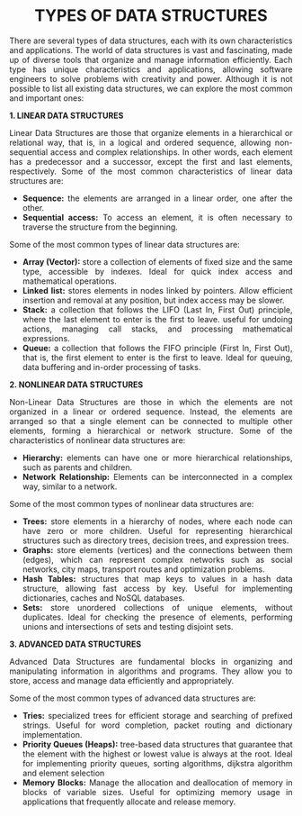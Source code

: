 <h1
    align="center"
>
    TYPES OF DATA STRUCTURES
</h1>

<p
     align="justify"
>
     There are several types of data structures, each with its own characteristics and applications. The world of data structures is vast and fascinating, made up of diverse tools that organize and manage information efficiently. Each type has unique characteristics and applications, allowing software engineers to solve problems with creativity and power. Although it is not possible to list all existing data structures, we can explore the most common and important ones:
</p>

<strong>1. LINEAR DATA STRUCTURES</strong>

<p
     align="justify"
>
     Linear Data Structures are those that organize elements in a hierarchical or relational way, that is, in a logical and ordered sequence, allowing non-sequential access and complex relationships. In other words, each element has a predecessor and a successor, except the first and last elements, respectively. Some of the most common characteristics of linear data structures are:
</p>

<ul
     align="justify"
>
     <li>
         <strong>Sequence:</strong> the elements are arranged in a linear order, one after the other.
     </li>
     <li>
         <strong>Sequential access:</strong> To access an element, it is often necessary to traverse the structure from the beginning.
     </li>
</ul>

<p
     align="justify"
>
     Some of the most common types of linear data structures are:
</p>

<ul
     align="justify"
>
     <li>
         <strong>Array (Vector):</strong> store a collection of elements of fixed size and the same type, accessible by indexes. Ideal for quick index access and mathematical operations.
     </li>
     <li><strong>Linked list:</strong> stores elements in nodes linked by pointers. Allow efficient insertion and removal at any position, but index access may be slower.
     </li>
     <li>
         <strong>Stack:</strong> a collection that follows the LIFO (Last In, First Out) principle, where the last element to enter is the first to leave. useful for undoing actions, managing call stacks, and processing mathematical expressions.
     </li>
     <li>
         <strong>Queue:</strong> a collection that follows the FIFO principle (First In, First Out), that is, the first element to enter is the first to leave. Ideal for queuing, data buffering and in-order processing of tasks.
     </li>
</ul>

<strong>2. NONLINEAR DATA STRUCTURES</strong>

<p
     align="justify"
>
     Non-Linear Data Structures are those in which the elements are not organized in a linear or ordered sequence. Instead, the elements are arranged so that a single element can be connected to multiple other elements, forming a hierarchical or network structure. Some of the characteristics of nonlinear data structures are:
</p>

<ul
     align="justify"
>
     <li>
         <strong>Hierarchy:</strong> elements can have one or more hierarchical relationships, such as parents and children.
     </li>
     <li>
         <strong>Network Relationship:</strong> Elements can be interconnected in a complex way, similar to a network.
     </li>
</ul>

<p
     align="justify"
>
     Some of the most common types of nonlinear data structures are:
</p>

<ul
     align="justify"
>
     <li>
         <strong>Trees:</strong> store elements in a hierarchy of nodes, where each node can have zero or more children. Useful for representing hierarchical structures such as directory trees, decision trees, and expression trees.
     </li>
     <li>
         <strong>Graphs:</strong> store elements (vertices) and the connections between them (edges), which can represent complex networks such as social networks, city maps, transport routes and optimization problems.
     </li>
     <li>
         <strong>Hash Tables:</strong> structures that map keys to values in a hash data structure, allowing fast access by key. Useful for implementing dictionaries, caches and NoSQL databases.
     </li>
     <li>
         <strong>Sets:</strong> store unordered collections of unique elements, without duplicates. Ideal for checking the presence of elements, performing unions and intersections of sets and testing disjoint sets.
     </li>
</ul>

<strong>3. ADVANCED DATA STRUCTURES</strong>

<p
     align="justify"
>
     Advanced Data Structures are fundamental blocks in organizing and manipulating information in algorithms and programs. They allow you to store, access and manage data efficiently and appropriately.
</p>
<p
     align="justify"
>
     Some of the most common types of advanced data structures are:
</p>

<ul
     align="justify"
>
     <li>
         <strong>Tries:</strong> specialized trees for efficient storage and searching of prefixed strings. Useful for word completion, packet routing and dictionary implementation.
     </li>
     <li>
         <strong>Priority Queues (Heaps):</strong> tree-based data structures that guarantee that the element with the highest or lowest value is always at the root. Ideal for implementing priority queues, sorting algorithms, dijkstra algorithm and element selection
     </li>
     <li>
         <strong>Memory Blocks:</strong> Manage the allocation and deallocation of memory in blocks of variable sizes. Useful for optimizing memory usage in applications that frequently allocate and release memory.
     </li>
     <!-- <li>
         <strong>Dynamic Partition:</strong>
     </li> -->
</ul>